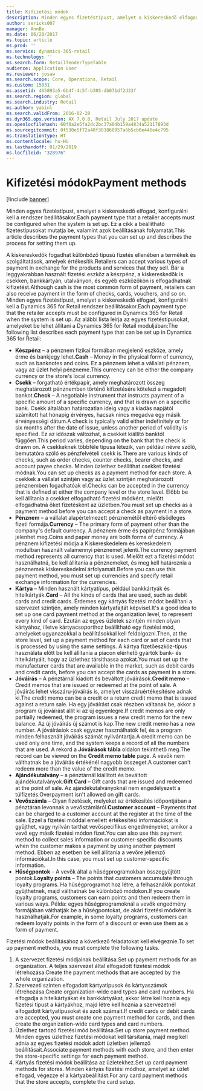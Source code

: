 ```yaml
---
title: Kifizetési módok
description: Minden egyes fizetéstípust, amelyet a kiskereskedő elfogad, konfigurálni kell a rendszer beállításakor. Ez a cikk a beállítható fizetéstípusokat mutatja be, valamint azok beállításának folyamatát.
author: sericks007
manager: AnnBe
ms.date: 06/20/2017
ms.topic: article
ms.prod: ''
ms.service: dynamics-365-retail
ms.technology: ''
ms.search.form: RetailTenderTypeTable
audience: Application User
ms.reviewer: josaw
ms.search.scope: Core, Operations, Retail
ms.custom: 15831
ms.assetid: 465893a5-6b4f-4c5f-b305-db071df2d33f
ms.search.region: global
ms.search.industry: Retail
ms.author: yabinl
ms.search.validFrom: 2016-02-28
ms.dyn365.ops.version: AX 7.0.0, Retail July 2017 update
ms.openlocfilehash: 60f0a2e5fa2dc2bc37a04b159a4834a52117893d
ms.sourcegitcommit: 0f530e5f72a40f383868957a6b5cb0e446e4c795
ms.translationtype: HT
ms.contentlocale: hu-HU
ms.lasthandoff: 01/29/2019
ms.locfileid: "328976"
---
```

# <a name="payment-methods"></a><span data-ttu-id="6ead5-104">Kifizetési módok</span><span class="sxs-lookup"><span data-stu-id="6ead5-104">Payment methods</span></span>

[!include [banner](includes/banner.md)]

<span data-ttu-id="6ead5-105">Minden egyes fizetéstípust, amelyet a kiskereskedő elfogad, konfigurálni kell a rendszer beállításakor.</span><span class="sxs-lookup"><span data-stu-id="6ead5-105">Each payment type that a retailer accepts must be configured when the system is set up.</span></span> <span data-ttu-id="6ead5-106">Ez a cikk a beállítható fizetéstípusokat mutatja be, valamint azok beállításának folyamatát.</span><span class="sxs-lookup"><span data-stu-id="6ead5-106">This article describes the payment types that you can set up and describes the process for setting them up.</span></span>

<span data-ttu-id="6ead5-107">A kiskereskedők fogadhat különböző típusú fizetés ellenében a termékek és szolgáltatások, amelyek értékesítik.</span><span class="sxs-lookup"><span data-stu-id="6ead5-107">Retailers can accept various types of payment in exchange for the products and services that they sell.</span></span> <span data-ttu-id="6ead5-108">Bár a leggyakrabban használt fizetési eszköz a készpénz, a kiskereskedők is csekken, bankkártyán, utalványon, és egyéb eszközökön is elfogadhatnak kifizetést.</span><span class="sxs-lookup"><span data-stu-id="6ead5-108">Although cash is the most common form of payment, retailers can also receive payment in the form of checks, cards, vouchers, and so on.</span></span> <span data-ttu-id="6ead5-109">Minden egyes fizetéstípust, amelyet a kiskereskedő elfogad, konfigurálni kell a Dynamics 365 for Retail rendszer beállításakor.</span><span class="sxs-lookup"><span data-stu-id="6ead5-109">Each payment type that the retailer accepts must be configured in Dynamics 365 for Retail when the system is set up.</span></span> <span data-ttu-id="6ead5-110">Az alábbi lista leírja az egyes fizetéstípusokat, amelyeket be lehet állítani a Dynamics 365 for Retail moduljában:</span><span class="sxs-lookup"><span data-stu-id="6ead5-110">The following list describes each payment type that can be set up in Dynamics 365 for Retail:</span></span>

- <span data-ttu-id="6ead5-111">**Készpénz** – a pénznem fizikai formában megjelenő eszköze, amely érme és bankjegy lehet.</span><span class="sxs-lookup"><span data-stu-id="6ead5-111">**Cash** – Money in the physical form of currency, such as banknotes and coins.</span></span> <span data-ttu-id="6ead5-112">Ez a pénznem lehet a vállalati pénznem, vagy az üzlet helyi pénzneme.</span><span class="sxs-lookup"><span data-stu-id="6ead5-112">This currency can be either the company currency or the store's local currency.</span></span>
- <span data-ttu-id="6ead5-113">**Csekk** – forgatható értékpapír, amely meghatározott összeg meghatározott pénznemben történő kifizetésére kötelezi a megadott bankot.</span><span class="sxs-lookup"><span data-stu-id="6ead5-113">**Check** – A negotiable instrument that instructs payment of a specific amount of a specific currency, and that is drawn on a specific bank.</span></span> <span data-ttu-id="6ead5-114">Csekk általában határozatlan ideig vagy a kiadás napjától számított hat hónapig érvényes, hacsak nincs megadva egy másik érvényességi dátum.</span><span class="sxs-lookup"><span data-stu-id="6ead5-114">A check is typically valid either indefinitely or for six months after the date of issue, unless another period of validity is specified.</span></span> <span data-ttu-id="6ead5-115">Ez az időszak változhat, a csekket kiállító banktól függően.</span><span class="sxs-lookup"><span data-stu-id="6ead5-115">This period varies, depending on the bank that the check is drawn on.</span></span> <span data-ttu-id="6ead5-116">A csekkeknek többféle típusa létezik, van például névre szóló, bemutatóra szóló és pénzfelvételi csekk is.</span><span class="sxs-lookup"><span data-stu-id="6ead5-116">There are various kinds of checks, such as order checks, counter checks, bearer checks, and account payee checks.</span></span> <span data-ttu-id="6ead5-117">Minden üzlethez beállíthat csekket fizetési módnak.</span><span class="sxs-lookup"><span data-stu-id="6ead5-117">You can set up checks as a payment method for each store.</span></span> <span data-ttu-id="6ead5-118">A csekkek a vállalat szintjén vagy az üzlet szintjén meghatározott pénznemben fogadhatóak el.</span><span class="sxs-lookup"><span data-stu-id="6ead5-118">Checks can be accepted in the currency that is defined at either the company level or the store level.</span></span> <span data-ttu-id="6ead5-119">Előbb be kell állítania a csekket elfogadható fizetési módként, mielőtt elfogadhatná őket fizetésként az üzletben.</span><span class="sxs-lookup"><span data-stu-id="6ead5-119">You must set up checks as a payment method before you can accept a check as payment in a store.</span></span>
- <span data-ttu-id="6ead5-120">**Pénznem** – a vállalat alapértelmezett pénznemétől eltérő elsődleges fizeti formája.</span><span class="sxs-lookup"><span data-stu-id="6ead5-120">**Currency** – The primary form of payment other than the company's default currency.</span></span> <span data-ttu-id="6ead5-121">A pénznem érme és papírpénz formájában jelenhet meg.</span><span class="sxs-lookup"><span data-stu-id="6ead5-121">Coins and paper money are both forms of currency.</span></span> <span data-ttu-id="6ead5-122">A pénznem kifizetési módja a Kiskereskedelem és kereskedelem modulban használt valamennyi pénznemet jelenti.</span><span class="sxs-lookup"><span data-stu-id="6ead5-122">The currency payment method represents all currency that is used.</span></span> <span data-ttu-id="6ead5-123">Mielőtt ezt a fizetési módot használhatná, be kell állítania a pénznemeket, és meg kell határoznia a pénznemek kiskereskedelmi árfolyamait.</span><span class="sxs-lookup"><span data-stu-id="6ead5-123">Before you can use this payment method, you must set up currencies and specify retail exchange information for the currencies.</span></span>
- <span data-ttu-id="6ead5-124">**Kártya** – Minden használt kártyatípus, például bankkártyák és hitelkártyák.</span><span class="sxs-lookup"><span data-stu-id="6ead5-124">**Card** – All the kinds of cards that are used, such as debit cards and credit cards.</span></span> <span data-ttu-id="6ead5-125">Érdemes egy kártyás fizetési módot beállítani a szervezet szintjén, amely minden kártyafajtát képvisel.</span><span class="sxs-lookup"><span data-stu-id="6ead5-125">It's a good idea to set up one card payment method at the organization level, to represent every kind of card.</span></span> <span data-ttu-id="6ead5-126">Ezután az egyes üzletek szintjén minden olyan kártyához, illetve kártyacsoporthoz beállítható egy fizetési mód, amelyeket ugyanazokkal a beállításokkal kell feldolgozni.</span><span class="sxs-lookup"><span data-stu-id="6ead5-126">Then, at the store level, set up a payment method for each card or set of cards that is processed by using the same settings.</span></span> <span data-ttu-id="6ead5-127">A kártya fizetőeszköz-típus használata előtt be kell állítania a piacon elérhető gyártók bank- és hitelkártyáit, hogy az üzlethez társíthassa azokat.</span><span class="sxs-lookup"><span data-stu-id="6ead5-127">You must set up the manufacturer cards that are available in the market, such as debit cards and credit cards, before you can accept the cards as payment in a store.</span></span>
- <span data-ttu-id="6ead5-128">**Jóváírás** – A pénztárnál kiadott és beváltott jóváírások.</span><span class="sxs-lookup"><span data-stu-id="6ead5-128">**Credit memo** – Credit memos that are issued or redeemed at the point of sale.</span></span> <span data-ttu-id="6ead5-129">A jóváírás lehet visszáru-jóváírás is, amelyet visszáruértékesítésre adnak ki.</span><span class="sxs-lookup"><span data-stu-id="6ead5-129">The credit memo can be a credit or a return credit memo that is issued against a return sale.</span></span> <span data-ttu-id="6ead5-130">Ha egy jóváírást csak részben váltanak be, akkor a program új jóváírást állít ki az új egyenlegre.</span><span class="sxs-lookup"><span data-stu-id="6ead5-130">If credit memos are only partially redeemed, the program issues a new credit memo for the new balance.</span></span> <span data-ttu-id="6ead5-131">Az új jóváírás új számot is kap.</span><span class="sxs-lookup"><span data-stu-id="6ead5-131">The new credit memo has a new number.</span></span> <span data-ttu-id="6ead5-132">A jóváírásiok csak egyszer használhatók fel, és a program minden felhasznált jóváírás számát nyilvántartja.</span><span class="sxs-lookup"><span data-stu-id="6ead5-132">A credit memo can be used only one time, and the system keeps a record of all the numbers that are used.</span></span> <span data-ttu-id="6ead5-133">A rekord a **Jóváírások tábla** oldalon tekinthető meg.</span><span class="sxs-lookup"><span data-stu-id="6ead5-133">The record can be viewed on the **Credit memo table** page.</span></span> <span data-ttu-id="6ead5-134">A vevők nem válthatnak be a jóváírás értékénél nagyobb összeget.</span><span class="sxs-lookup"><span data-stu-id="6ead5-134">A customer can't redeem more than the value of the credit memo.</span></span>
- <span data-ttu-id="6ead5-135">**Ajándékutalvány** – a pénztárnál kiállított és beváltott ajándékutalványok.</span><span class="sxs-lookup"><span data-stu-id="6ead5-135">**Gift Card** – Gift cards that are issued and redeemed at the point of sale.</span></span> <span data-ttu-id="6ead5-136">Az ajándékutalványoknál nem engedélyezett a túlfizetés.</span><span class="sxs-lookup"><span data-stu-id="6ead5-136">Overpayment isn't allowed on gift cards.</span></span>
- <span data-ttu-id="6ead5-137">**Vevőszámla** – Olyan fizetések, melyeket az értékesítés időpontjában a pénztáran levonnak a vevőszámláról.</span><span class="sxs-lookup"><span data-stu-id="6ead5-137">**Customer account** – Payments that can be charged to a customer account at the register at the time of the sale.</span></span> <span data-ttu-id="6ead5-138">Ezzel a fizetési móddal emellett értékesítési információkat is gyűjthet, vagy nyilván tarthat vevőspecifikus engedményeket, amikor a vevő egy másik fizetési módon fizet.</span><span class="sxs-lookup"><span data-stu-id="6ead5-138">You can also use this payment method to collect sales information or customer-specific discounts when the customer makes a payment by using another payment method.</span></span> <span data-ttu-id="6ead5-139">Ebben az esetben be kell állítania a vevőre jellemző információkat.</span><span class="sxs-lookup"><span data-stu-id="6ead5-139">In this case, you must set up customer-specific information.</span></span>
- <span data-ttu-id="6ead5-140">**Hűségpontok** – A vevők által a hűségprogramokban összegyűjtött pontok.</span><span class="sxs-lookup"><span data-stu-id="6ead5-140">**Loyalty points** – The points that customers accumulate through loyalty programs.</span></span> <span data-ttu-id="6ead5-141">Ha hűségprogramot hoz létre, a felhasználók pontokat gyűjthetnek, majd válthatnak be különböző módokon.</span><span class="sxs-lookup"><span data-stu-id="6ead5-141">If you create loyalty programs, customers can earn points and then redeem them in various ways.</span></span> <span data-ttu-id="6ead5-142">Példa: egyes hűségprogramoknál a vevők engedmény formájában válthatják be a hűségpontokat, de akári fizetési módként is használhatják.</span><span class="sxs-lookup"><span data-stu-id="6ead5-142">For example, in some loyalty programs, customers can redeem loyalty points in the form of a discount or even use them as a form of payment.</span></span>

<span data-ttu-id="6ead5-143">Fizetési módok beállításához a következő feladatokat kell elvégeznie.</span><span class="sxs-lookup"><span data-stu-id="6ead5-143">To set up payment methods, you must complete the following tasks.</span></span>

1. <span data-ttu-id="6ead5-144">A szervezet fizetési módjainak beállítása.</span><span class="sxs-lookup"><span data-stu-id="6ead5-144">Set up payment methods for an organization.</span></span> <span data-ttu-id="6ead5-145">A teljes szervezet által elfogadott fizetési módok létrehozása.</span><span class="sxs-lookup"><span data-stu-id="6ead5-145">Create the payment methods that are accepted by the whole organization.</span></span>
2. <span data-ttu-id="6ead5-146">Szervezeti szinten elfogadott kártyatípusok és kártyaszámok létrehozása.</span><span class="sxs-lookup"><span data-stu-id="6ead5-146">Create organization-wide card types and card numbers.</span></span> <span data-ttu-id="6ead5-147">Ha elfogadja a hitelkártyákat és bankkártyákat, akkor létre kell hoznia egy fizetési típust a kártyákhoz, majd létre kell hoznia a szervezetnél elfogadott kártyatípusokat és azok számait.</span><span class="sxs-lookup"><span data-stu-id="6ead5-147">If credit cards or debit cards are accepted, you must create one payment method for cards, and then create the organization-wide card types and card numbers.</span></span>
3. <span data-ttu-id="6ead5-148">Üzlethez tartozó fizetési mód beállítása.</span><span class="sxs-lookup"><span data-stu-id="6ead5-148">Set up store payment method.</span></span> <span data-ttu-id="6ead5-149">Minden egyes üzlethez fizetési módokat kell társítania, majd meg kell adnia az egyes fizetési módok adott üzletben jellemző beállításait.</span><span class="sxs-lookup"><span data-stu-id="6ead5-149">Associate payment methods with each store, and then enter the store-specific settings for each payment method.</span></span>
4. <span data-ttu-id="6ead5-150">Kártyás fizetési módok beállítása az üzletekhez.</span><span class="sxs-lookup"><span data-stu-id="6ead5-150">Set up card payment methods for stores.</span></span> <span data-ttu-id="6ead5-151">Minden kártyás fizetési módhoz, amelyet az üzlet elfogad, végezze el a kártyabeállítást.</span><span class="sxs-lookup"><span data-stu-id="6ead5-151">For any card payment methods that the store accepts, complete the card setup.</span></span>
